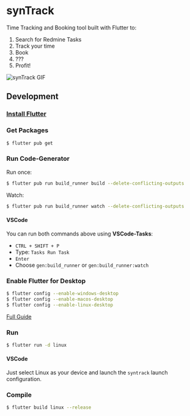 # synTrack
Time Tracking and Booking tool built with Flutter to:

1) Search for Redmine Tasks
2) Track your time
3) Book
4) ???
5) Profit!

![synTrack GIF](./doc/synTrack.gif)

## Development

### [Install Flutter](https://flutter.dev/docs/get-started/install)

### Get Packages
```bash
$ flutter pub get
```
### Run Code-Generator
Run once:
```bash
$ flutter pub run build_runner build --delete-conflicting-outputs
```
Watch:
```bash
$ flutter pub run build_runner watch --delete-conflicting-outputs
```

#### VSCode
You can run both commands above using **VSCode-Tasks**:
* `CTRL + SHIFT + P`
* Type: `Tasks Run Task`
* `Enter`
* Choose `gen:build_runner` or `gen:build_runner:watch`

### Enable Flutter for Desktop

```bash
$ flutter config --enable-windows-desktop
$ flutter config --enable-macos-desktop
$ flutter config --enable-linux-desktop
```
[Full Guide](https://flutter.dev/desktop)

### Run

```bash
$ flutter run -d linux
```

#### VSCode
Just select Linux as your device and launch the `syntrack` launch configuration.

### Compile
```bash
$ flutter build linux --release
```
